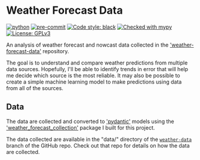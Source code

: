 # Weather Forecast Data

[![python](https://img.shields.io/badge/Python-3.9-3776AB.svg?style=flat&logo=python)](https://www.python.org)
[![pre-commit](https://img.shields.io/badge/pre--commit-enabled-brightgreen?logo=pre-commit&logoColor=white)](https://github.com/pre-commit/pre-commit)
[![Code style: black](https://img.shields.io/badge/code%20style-black-000000.svg)](https://github.com/psf/black)
[![Checked with mypy](http://www.mypy-lang.org/static/mypy_badge.svg)](http://mypy-lang.org/)
[![License: GPLv3](https://img.shields.io/badge/License-GPLv3-blue.svg)](https://www.gnu.org/licenses/gpl-3.0)

An analysis of weather forecast and nowcast data collected in the ['weather-forecast-data'](https://github.com/jhrcook/weather-forecast-data) repository.

The goal is to understand and compare weather predictions from multiple data sources.
Hopefully, I'll be able to identify trends in error that will help me decide which source is the most reliable.
It may also be possible to create a simple machine learning model to make predictions using data from all of the sources.

## Data

The data are collected and converted to ['pydantic'](https://pydantic-docs.helpmanual.io) models using the ['weather_forecast_collection'](https://github.com/jhrcook/weather_forecast_collection) package I built for this project.

The data collected are available in the "data/" directory of the [`weather-data`](https://github.com/jhrcook/weather-forecast-data/tree/weather-data) branch of the GitHub repo.
Check out that repo for details on how the data are collected.
